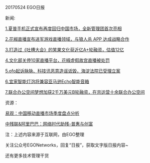 20170524 EGO日报

新闻:

[1.夏普手机正式宣布再度回归中国市场，全新管理团首次亮相](http://tech.qq.com/a/20170524/040355.htm)

[2.花椒直播宣布进军游戏直播领域，与狼人杀 APP 达成战略合作](http://tech.qq.com/a/20170524/040290.htm)

[3.打造过《吐槽大会》的笑果文化获近亿A+轮融资，估值12亿](http://tech.qq.com/a/20170524/037525.htm)

[4.文化部关停10家直播平台，花椒虚假故宫直播被处罚](http://tech.qq.com/a/20170524/022376.htm)

[5.ofo起诉脉脉、科技讯恶意造谣诋毁，海淀法院已受理立案](http://view.inews.qq.com/a/TEC2017052403883002)

[6.宜家智能灯泡将兼容亚马逊Echo智能音箱](http://view.inews.qq.com/a/TEC2017052403503802)

[7.联合办公空间梦想加获2千万美元B轮融资，在京运营十余联合办公空间](http://tech.qq.com/a/20170524/038690.htm)

资源：

[易观：中国移动直播市场季度盘点分析](https://www.analysys.cn/analysis/8/details?articleId=1000761)

[中残联&阿里巴巴：网络时代助残-普惠与创富](http://www.199it.com/archives/595007.html)

注：上述内容来源于互联网，由EGO整理

关注公众号EGONetworks，回复“日报”，获取文字版日报内容~

还有更多技术管理干货
